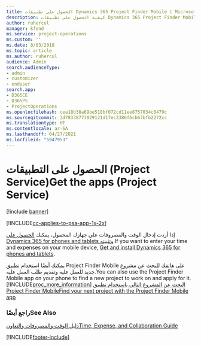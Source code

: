 ```yaml
---
title: الحصول على تطبيقات Dynamics 365 Project Finder Mobile | MicrosoftDocs
description: كيفية الحصول على تطبيقات Dynamics 365 Project Finder Mobile
author: ruhercul
manager: kfend
ms.service: project-operations
ms.custom: ''
ms.date: 8/03/2018
ms.topic: article
ms.author: ruhercul
audience: Admin
search.audienceType:
- admin
- customizer
- enduser
search.app:
- D365CE
- D365PS
- ProjectOperations
ms.openlocfilehash: cea18b38a69be518bf072cd11ee8757034c0479c
ms.sourcegitcommit: 3d78338773929121d17ec3386f6cb67bfb2272cc
ms.translationtype: HT
ms.contentlocale: ar-SA
ms.lasthandoff: 04/27/2021
ms.locfileid: "5947953"
---
```

# <a name="get-the-apps-project-service"></a><span data-ttu-id="fe261-103">الحصول على التطبيقات (Project Service)</span><span class="sxs-lookup"><span data-stu-id="fe261-103">Get the apps (Project Service)</span></span>

[!include [banner](../includes/psa-now-project-operations.md)]

[!INCLUDE[cc-applies-to-psa-app-1x-2x](../includes/cc-applies-to-psa-app-1x-2x.md)]

<span data-ttu-id="fe261-104">إذا أردت إدخال الوقت والمصروفات على جهازك المحمول، يمكنك [الحصول على Dynamics 365 for phones and tablets‬ وتثبيته](/dynamics365/mobile-app/dynamics-365-phones-tablets-users-guide).</span><span class="sxs-lookup"><span data-stu-id="fe261-104">If you want to enter your time and expenses on your mobile device, [Get and install Dynamics 365 for phones and tablets](/dynamics365/mobile-app/dynamics-365-phones-tablets-users-guide).</span></span>  
  
 <span data-ttu-id="fe261-105">يمكنك أيضًا استخدام تطبيق Project Finder Mobile على هاتفك للبحث عن مشروع جديد للعمل عليه وتقديم طلب العمل عليه.</span><span class="sxs-lookup"><span data-stu-id="fe261-105">You can also use the Project Finder Mobile app on your phone to find a new project to work on and apply for it.</span></span> [!INCLUDE[proc_more_information](../includes/proc-more-information.md)] <span data-ttu-id="fe261-106">[البحث عن المشروع التالي باستخدام تطبيق Project Finder Mobile](../psa/find-next-project-finder-mobile-app.md)</span><span class="sxs-lookup"><span data-stu-id="fe261-106">[Find your next project with the Project Finder Mobile app](../psa/find-next-project-finder-mobile-app.md)</span></span> 
  
### <a name="see-also"></a><span data-ttu-id="fe261-107">راجع أيضًا</span><span class="sxs-lookup"><span data-stu-id="fe261-107">See Also</span></span>  
 [<span data-ttu-id="fe261-108">دليل الوقت والمصروفات والتعاون</span><span class="sxs-lookup"><span data-stu-id="fe261-108">Time, Expense, and Collaboration Guide</span></span>](../psa/time-expense-collaboration-guide.md)


[!INCLUDE[footer-include](../includes/footer-banner.md)]